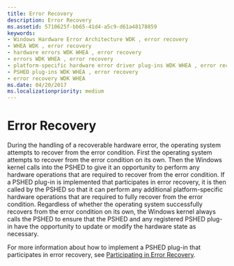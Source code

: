 ```yaml
---
title: Error Recovery
description: Error Recovery
ms.assetid: 5710625f-bb65-41d4-a5c9-d61a48178859
keywords:
- Windows Hardware Error Architecture WDK , error recovery
- WHEA WDK , error recovery
- hardware errors WDK WHEA , error recovery
- errors WDK WHEA , error recovery
- platform-specific hardware error driver plug-ins WDK WHEA , error recovery
- PSHED plug-ins WDK WHEA , error recovery
- error recovery WDK WHEA
ms.date: 04/20/2017
ms.localizationpriority: medium
---
```


# Error Recovery


During the handling of a recoverable hardware error, the operating system attempts to recover from the error condition. First the operating system attempts to recover from the error condition on its own. Then the Windows kernel calls into the PSHED to give it an opportunity to perform any hardware operations that are required to recover from the error condition. If a PSHED plug-in is implemented that participates in error recovery, it is then called by the PSHED so that it can perform any additional platform-specific hardware operations that are required to fully recover from the error condition. Regardless of whether the operating system successfully recovers from the error condition on its own, the Windows kernel always calls the PSHED to ensure that the PSHED and any registered PSHED plug-in have the opportunity to update or modify the hardware state as necessary.

For more information about how to implement a PSHED plug-in that participates in error recovery, see [Participating in Error Recovery](participating-in-error-recovery.md).

 

 




